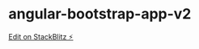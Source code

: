 # angular-bootstrap-app-v2

[Edit on StackBlitz ⚡️](https://stackblitz.com/edit/angular-bootstrap-app-mywxb1)